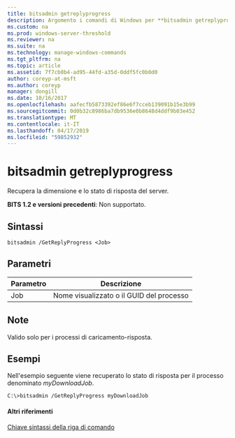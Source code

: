 ```yaml
---
title: bitsadmin getreplyprogress
description: Argomento i comandi di Windows per **bitsadmin getreplyprogress** -recupera le dimensioni e lo stato di avanzamento di risposta del server.
ms.custom: na
ms.prod: windows-server-threshold
ms.reviewer: na
ms.suite: na
ms.technology: manage-windows-commands
ms.tgt_pltfrm: na
ms.topic: article
ms.assetid: 7f7cb0b4-ad95-44fd-a35d-0ddf5fc0b0d0
author: coreyp-at-msft
ms.author: coreyp
manager: dongill
ms.date: 10/16/2017
ms.openlocfilehash: aafecfb5873392ef86e6f7cceb139091b15e3b99
ms.sourcegitcommit: 0d0b32c8986ba7db9536e0b8648d4ddf9b03e452
ms.translationtype: MT
ms.contentlocale: it-IT
ms.lasthandoff: 04/17/2019
ms.locfileid: "59852932"
---
```

# <a name="bitsadmin-getreplyprogress"></a>bitsadmin getreplyprogress

Recupera la dimensione e lo stato di risposta del server.

**BITS 1.2 e versioni precedenti**: Non supportato.

## <a name="syntax"></a>Sintassi

```
bitsadmin /GetReplyProgress <Job>
```

## <a name="parameters"></a>Parametri

|Parametro|Descrizione|
|---------|-----------|
|Job|Nome visualizzato o il GUID del processo|

## <a name="remarks"></a>Note

Valido solo per i processi di caricamento-risposta.

## <a name="BKMK_examples"></a>Esempi

Nell'esempio seguente viene recuperato lo stato di risposta per il processo denominato *myDownloadJob*.
```
C:\>bitsadmin /GetReplyProgress myDownloadJob
```

#### <a name="additional-references"></a>Altri riferimenti

[Chiave sintassi della riga di comando](command-line-syntax-key.md)